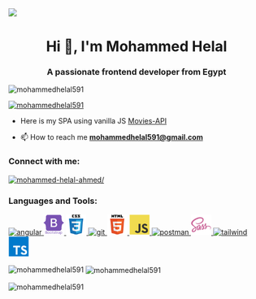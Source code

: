 <img src="https://photos.google.com/photo/AF1QipPTahRNBsmASFf_iKYafWYD-m-Aq5hDbPpWo2yo">

<h1 align="center">Hi 👋, I'm Mohammed Helal</h1>
<h3 align="center">A passionate frontend developer from Egypt</h3>

<p align="left"> <img src="https://komarev.com/ghpvc/?username=mohammedhelal591&label=Profile%20views&color=0e75b6&style=flat" alt="mohammedhelal591" /> </p>

<p align="left"> <a href="https://github.com/ryo-ma/github-profile-trophy"><img src="https://github-profile-trophy.vercel.app/?username=mohammedhelal591" alt="mohammedhelal591" /></a> </p>

- Here is my SPA using vanilla JS [Movies-API](https://mohammedhelal591.github.io/tmdb.github.io/)

- 📫 How to reach me **mohammedhelal591@gmail.com**

<h3 align="left">Connect with me:</h3>
<p align="left">
<a href="https://linkedin.com/in/mohammed-helal-ahmed/" target="blank"><img align="center" src="https://raw.githubusercontent.com/rahuldkjain/github-profile-readme-generator/master/src/images/icons/Social/linked-in-alt.svg" alt="mohammed-helal-ahmed/" height="30" width="40" /></a>
</p>

<h3 align="left">Languages and Tools:</h3>
<p align="left"> <a href="https://angular.io" target="_blank" rel="noreferrer"> <img src="https://angular.io/assets/images/logos/angular/angular.svg" alt="angular" width="40" height="40"/> </a> <a href="https://getbootstrap.com" target="_blank" rel="noreferrer"> <img src="https://raw.githubusercontent.com/devicons/devicon/master/icons/bootstrap/bootstrap-plain-wordmark.svg" alt="bootstrap" width="40" height="40"/> </a> <a href="https://www.w3schools.com/css/" target="_blank" rel="noreferrer"> <img src="https://raw.githubusercontent.com/devicons/devicon/master/icons/css3/css3-original-wordmark.svg" alt="css3" width="40" height="40"/> </a> <a href="https://git-scm.com/" target="_blank" rel="noreferrer"> <img src="https://www.vectorlogo.zone/logos/git-scm/git-scm-icon.svg" alt="git" width="40" height="40"/> </a> <a href="https://www.w3.org/html/" target="_blank" rel="noreferrer"> <img src="https://raw.githubusercontent.com/devicons/devicon/master/icons/html5/html5-original-wordmark.svg" alt="html5" width="40" height="40"/> </a> <a href="https://developer.mozilla.org/en-US/docs/Web/JavaScript" target="_blank" rel="noreferrer"> <img src="https://raw.githubusercontent.com/devicons/devicon/master/icons/javascript/javascript-original.svg" alt="javascript" width="40" height="40"/> </a> <a href="https://postman.com" target="_blank" rel="noreferrer"> <img src="https://www.vectorlogo.zone/logos/getpostman/getpostman-icon.svg" alt="postman" width="40" height="40"/> </a> <a href="https://sass-lang.com" target="_blank" rel="noreferrer"> <img src="https://raw.githubusercontent.com/devicons/devicon/master/icons/sass/sass-original.svg" alt="sass" width="40" height="40"/> </a> <a href="https://tailwindcss.com/" target="_blank" rel="noreferrer"> <img src="https://www.vectorlogo.zone/logos/tailwindcss/tailwindcss-icon.svg" alt="tailwind" width="40" height="40"/> </a> <a href="https://www.typescriptlang.org/" target="_blank" rel="noreferrer"> <img src="https://raw.githubusercontent.com/devicons/devicon/master/icons/typescript/typescript-original.svg" alt="typescript" width="40" height="40"/> </a> </p>

<p><img align="left" src="https://github-readme-stats.vercel.app/api/top-langs?username=mohammedhelal591&show_icons=true&locale=en&layout=compact" alt="mohammedhelal591" /></p>

<p>&nbsp;<img align="center" src="https://github-readme-stats.vercel.app/api?username=mohammedhelal591&show_icons=true&locale=en" alt="mohammedhelal591" /></p>

<p><img align="center" src="https://github-readme-streak-stats.herokuapp.com/?user=mohammedhelal591&" alt="mohammedhelal591" /></p>
